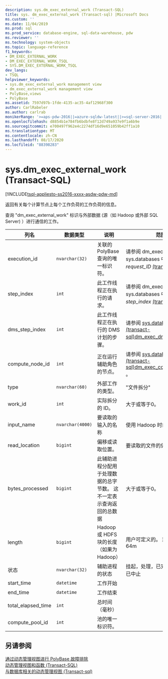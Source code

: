 ```yaml
---
description: sys.dm_exec_external_work (Transact-SQL)
title: sys. dm_exec_external_work (Transact-sql) |Microsoft Docs
ms.custom: ''
ms.date: 11/04/2019
ms.prod: sql
ms.prod_service: database-engine, sql-data-warehouse, pdw
ms.reviewer: ''
ms.technology: system-objects
ms.topic: language-reference
f1_keywords:
- DM_EXEC_EXTERNAL_WORK
- DM_EXEC_EXTERNAL_WORK_TSQL
- SYS.DM_EXEC_EXTERNAL_WORK_TSQL
dev_langs:
- TSQL
helpviewer_keywords:
- sys.dm_exec_external_work management view
- dm_exec_external_work management view
- PolyBase,views
- PolyBase
ms.assetid: 7597d97b-1fde-4135-ac35-4af12968f300
author: CarlRabeler
ms.author: carlrab
monikerRange: '>=aps-pdw-2016||=azure-sqldw-latest||>=sql-server-2016||=sqlallproducts-allversions||>=sql-server-linux-2017||=azuresqldb-mi-current'
ms.openlocfilehash: d8854b1e784fb6bdbfe8f12d749a937e9f1a6b9e
ms.sourcegitcommit: e700497f962e4c2274df16d9e651059b42ff1a10
ms.translationtype: MT
ms.contentlocale: zh-CN
ms.lasthandoff: 08/17/2020
ms.locfileid: "88398283"
---
```

# <a name="sysdm_exec_external_work-transact-sql"></a>sys.dm_exec_external_work (Transact-SQL)
[!INCLUDE[tsql-appliesto-ss2016-xxxx-asdw-pdw-md](../../includes/tsql-appliesto-ss2016-xxxx-asdw-pdw-md.md)]

  返回有关每个计算节点上每个工作负荷的工作负荷的信息。  
  
 查询 "dm_exec_external_work" 标识与外部数据 (源（如 Hadoop 或外部 SQL Server) ）进行通信的工作。  
  
|列名|数据类型|说明|范围|  
|-----------------|---------------|-----------------|-----------|  
|execution_id|`nvarchar(32)`|关联的 PolyBase 查询的唯一标识符。|请参阅 dm_exec_requests sys.databases 中的 *request_ID* [&#40;transact-sql&#41;](../../relational-databases/system-dynamic-management-views/sys-dm-exec-requests-transact-sql.md)。|  
|step_index|`int`|此工作线程正在执行的请求。|请参阅 dm_exec_requests sys.databases 中的 *step_index*  [&#40;transact-sql&#41;](../../relational-databases/system-dynamic-management-views/sys-dm-exec-requests-transact-sql.md)。|  
|dms_step_index|`int`|此工作线程正在执行的 DMS 计划的步骤。|请参阅 [sys.databases &#40;transact-sql&#41;dm_exec_dms_workers ](../../relational-databases/system-dynamic-management-views/sys-dm-exec-dms-workers-transact-sql.md)。|  
|compute_node_id|`int`|正在运行辅助角色的节点。|请参阅 [sys.databases &#40;transact-sql&#41;dm_exec_compute_nodes ](../../relational-databases/system-dynamic-management-views/sys-dm-exec-compute-nodes-transact-sql.md)。|  
|type|`nvarchar(60)`|外部工作的类型。|"文件拆分"|  
|work_id|`int`|实际拆分的 ID。|大于或等于0。|  
|input_name|`nvarchar(4000)`|要读取的输入的名称|使用 Hadoop 时的文件名。|  
|read_location|`bigint`|偏移或读取位置。|要读取的文件的偏移量。|  
|bytes_processed|`bigint`|此辅助进程分配用于处理数据的总字节数。 这不一定表示查询返回的总数据 |大于或等于0。|  
|length|`bigint`|Hadoop 或 HDFS 块的长度（如果为 Hadoop）|用户可定义的。 默认值为 Ed-64m|  
|状态|`nvarchar(32)`|辅助进程的状态|挂起，处理，已完成，失败，已中止|  
|start_time|`datetime`|工作开始||  
|end_time|`datetime`|工作结束||  
|total_elapsed_time|`int`|总时间（毫秒）||
|compute_pool_id|`int`|池的唯一标识符。|

## <a name="see-also"></a>另请参阅  
 [通过动态管理视图进行 PolyBase 故障排除](https://msdn.microsoft.com/library/ce9078b7-a750-4f47-b23e-90b83b783d80)   
 [动态管理视图和函数 (Transact-SQL)](~/relational-databases/system-dynamic-management-views/system-dynamic-management-views.md)   
 [与数据库相关的动态管理视图 &#40;Transact-sql&#41;](../../relational-databases/system-dynamic-management-views/database-related-dynamic-management-views-transact-sql.md)  
  
  
